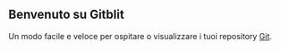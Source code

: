 ## Benvenuto su Gitblit

Un modo facile e veloce per ospitare o visualizzare i tuoi repository [Git](http://www.git-scm.com).
